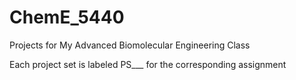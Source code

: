 # ChemE_5440
Projects for My Advanced Biomolecular Engineering Class

Each project set is labeled PS___ for the corresponding assignment
